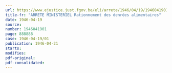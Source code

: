 ```yaml
---
url: https://www.ejustice.just.fgov.be/eli/arrete/1946/04/19/1946041901/justel
title-fr: "ARRETE MINISTERIEL Rationnement des denrées alimentaires"
date: 1946-04-19
source:
number: 1946041901
page: 888888
case: 1946-04-19/01
publication: 1946-04-21
starts:
modifies:
pdf-original:
pdf-consolidated:
---
```


